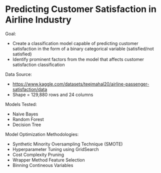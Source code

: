 # Predicting Customer Satisfaction in Airline Industry

Goal:
- Create a classification model capable of predicting customer satisfaction in the form of a binary categorical variable (satisfied/not satisfied)
- Identify prominent factors from the model that affects customer satisfaction classification

Data Source: 
- https://www.kaggle.com/datasets/teejmahal20/airline-passenger-satisfaction/data
- Shape = 129,880 rows and 24 columns

Models Tested:
- Naive Bayes
- Random Forest
- Decision Tree

Model Optimization Methodologies:
- Synthetic Minority Oversampling Technique (SMOTE)
- Hyperparameter Tuning using GridSearch
- Cost Complexity Pruning
- Wrapper Method Feature Selection
- Binning Contineous Variables





